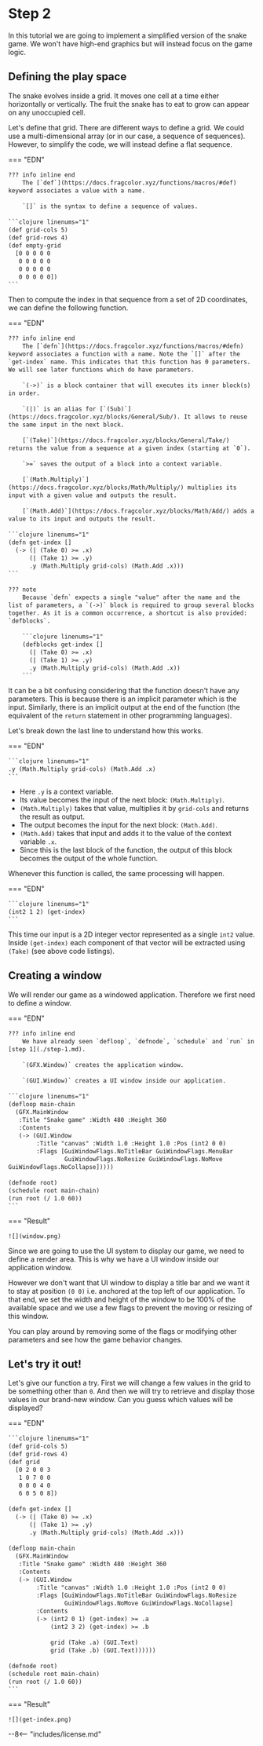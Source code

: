 # Step 2

In this tutorial we are going to implement a simplified version of the snake game. We won't have high-end graphics but will instead focus on the game logic.

## Defining the play space

The snake evolves inside a grid. It moves one cell at a time either horizontally or vertically. The fruit the snake has to eat to grow can appear on any unoccupied cell.

Let's define that grid. There are different ways to define a grid. We could use a multi-dimensional array (or in our case, a sequence of sequences). However, to simplify the code, we will instead define a flat sequence.

=== "EDN"

    ??? info inline end
        The [`def`](https://docs.fragcolor.xyz/functions/macros/#def) keyword associates a value with a name.

        `[]` is the syntax to define a sequence of values.

    ```clojure linenums="1"
    (def grid-cols 5)
    (def grid-rows 4)
    (def empty-grid
      [0 0 0 0 0
       0 0 0 0 0
       0 0 0 0 0
       0 0 0 0 0])
    ```

Then to compute the index in that sequence from a set of 2D coordinates, we can define the following function.

=== "EDN"

    ??? info inline end
        The [`defn`](https://docs.fragcolor.xyz/functions/macros/#defn) keyword associates a function with a name. Note the `[]` after the `get-index` name. This indicates that this function has 0 parameters. We will see later functions which do have parameters.

        `(->)` is a block container that will executes its inner block(s) in order.

        `(|)` is an alias for [`(Sub)`](https://docs.fragcolor.xyz/blocks/General/Sub/). It allows to reuse the same input in the next block.

        [`(Take)`](https://docs.fragcolor.xyz/blocks/General/Take/) returns the value from a sequence at a given index (starting at `0`).

        `>=` saves the output of a block into a context variable.

        [`(Math.Multiply)`](https://docs.fragcolor.xyz/blocks/Math/Multiply/) multiplies its input with a given value and outputs the result.

        [`(Math.Add)`](https://docs.fragcolor.xyz/blocks/Math/Add/) adds a value to its input and outputs the result.

    ```clojure linenums="1"
    (defn get-index []
      (-> (| (Take 0) >= .x)
          (| (Take 1) >= .y)
          .y (Math.Multiply grid-cols) (Math.Add .x)))
    ```

    ??? note
        Because `defn` expects a single "value" after the name and the list of parameters, a `(->)` block is required to group several blocks together. As it is a common occurrence, a shortcut is also provided: `defblocks`.

        ```clojure linenums="1"
        (defblocks get-index []
          (| (Take 0) >= .x)
          (| (Take 1) >= .y)
          .y (Math.Multiply grid-cols) (Math.Add .x))
        ```

It can be a bit confusing considering that the function doesn't have any parameters. This is because there is an implicit parameter which is the input. Similarly, there is an implicit output at the end of the function (the equivalent of the `return` statement in other programming languages).

Let's break down the last line to understand how this works.

=== "EDN"

    ```clojure linenums="1"
    .y (Math.Multiply grid-cols) (Math.Add .x)
    ```

- Here `.y` is a context variable.
- Its value becomes the input of the next block: `(Math.Multiply)`.
- `(Math.Multiply)` takes that value, multiplies it by `grid-cols` and returns the result as output.
- The output becomes the input for the next block: `(Math.Add)`.
- `(Math.Add)` takes that input and adds it to the value of the context variable `.x`.
- Since this is the last block of the function, the output of this block becomes the output of the whole function.

Whenever this function is called, the same processing will happen.

=== "EDN"

    ```clojure linenums="1"
    (int2 1 2) (get-index)
    ```

This time our input is a 2D integer vector represented as a single `int2` value. Inside `(get-index)` each component of that vector will be extracted using `(Take)` (see above code listings).

## Creating a window

We will render our game as a windowed application. Therefore we first need to define a window.

=== "EDN"

    ??? info inline end
        We have already seen `defloop`, `defnode`, `schedule` and `run` in [step 1](./step-1.md).

        `(GFX.Window)` creates the application window.

        `(GUI.Window)` creates a UI window inside our application.

    ```clojure linenums="1"
    (defloop main-chain
      (GFX.MainWindow
       :Title "Snake game" :Width 480 :Height 360
       :Contents
       (-> (GUI.Window
            :Title "canvas" :Width 1.0 :Height 1.0 :Pos (int2 0 0)
            :Flags [GuiWindowFlags.NoTitleBar GuiWindowFlags.MenuBar
                    GuiWindowFlags.NoResize GuiWindowFlags.NoMove GuiWindowFlags.NoCollapse]))))

    (defnode root)
    (schedule root main-chain)
    (run root (/ 1.0 60))
    ```

=== "Result"

    ![](window.png)

Since we are going to use the UI system to display our game, we need to define a render area. This is why we have a UI window inside our application window.

However we don't want that UI window to display a title bar and we want it to stay at position `(0 0)` i.e. anchored at the top left of our application. To that end, we set the width and height of the window to be 100% of the available space and we use a few flags to prevent the moving or resizing of this window.

You can play around by removing some of the flags or modifying other parameters and see how the game behavior changes.

## Let's try it out!

Let's give our function a try. First we will change a few values in the grid to be something other than `0`. And then we will try to retrieve and display those values in our brand-new window. Can you guess which values will be displayed?

=== "EDN"

    ```clojure linenums="1"
    (def grid-cols 5)
    (def grid-rows 4)
    (def grid
      [0 2 0 0 3
       1 0 7 0 0
       0 0 0 4 0
       6 0 5 0 8])

    (defn get-index []
      (-> (| (Take 0) >= .x)
          (| (Take 1) >= .y)
          .y (Math.Multiply grid-cols) (Math.Add .x)))

    (defloop main-chain
      (GFX.MainWindow
       :Title "Snake game" :Width 480 :Height 360
       :Contents
       (-> (GUI.Window
            :Title "canvas" :Width 1.0 :Height 1.0 :Pos (int2 0 0)
            :Flags [GuiWindowFlags.NoTitleBar GuiWindowFlags.NoResize
                    GuiWindowFlags.NoMove GuiWindowFlags.NoCollapse]
            :Contents
            (-> (int2 0 1) (get-index) >= .a
                (int2 3 2) (get-index) >= .b

                grid (Take .a) (GUI.Text)
                grid (Take .b) (GUI.Text))))))

    (defnode root)
    (schedule root main-chain)
    (run root (/ 1.0 60))
    ```

=== "Result"

    ![](get-index.png)

--8<-- "includes/license.md"
